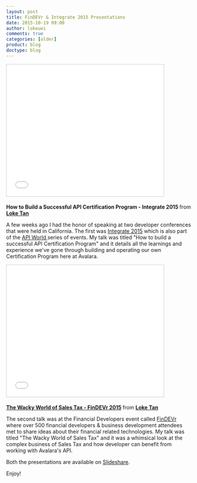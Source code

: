 ```yaml
---
layout: post
title: FinDEVr & Integrate 2015 Presentations
date: 2015-10-19 09:00
author: lokeuei
comments: true
categories: [older]
product: blog
doctype: blog
---
```

<iframe style="border: 1px solid #CCC; border-width: 1px; margin-bottom: 5px; max-width: 100%;" src="//www.slideshare.net/slideshow/embed_code/key/CSNMpjQc5Ev5Yn" width="425" height="355" frameborder="0" marginwidth="0" marginheight="0" scrolling="no" allowfullscreen="allowfullscreen"> </iframe>

<strong> <a ref="//www.slideshare.net/lokeuei/how-to-build-a-successful-api-certification-program-integrate-2015">How to Build a Successful API Certification Program - Integrate 2015</a> </strong> from <strong><a href="//www.slideshare.net/lokeuei">Loke Tan</a></strong>

A few weeks ago I had the honor of speaking at two developer conferences that were held in California. The first was <a href="http://integratecon.com">Integrate 2015</a> which is also part of the <a href="http://apiworld.co">API World </a>series of events. My talk was titled "How to build a successful API Certification Program" and it details all the learnings and experience we've gone through building and operating our own Certification Program here at Avalara.

<iframe style="border: 1px solid #CCC; border-width: 1px; margin-bottom: 5px; max-width: 100%;" src="//www.slideshare.net/slideshow/embed_code/key/p7uzgolAQyYR5V" width="425" height="355" frameborder="0" marginwidth="0" marginheight="0" scrolling="no" allowfullscreen="allowfullscreen"> </iframe>

<strong> <a href="//www.slideshare.net/lokeuei/the-wacky-world-of-sales-tax-findevr-2015">The Wacky World of Sales Tax - FinDEVr 2015</a> </strong> from <strong><a href="//www.slideshare.net/lokeuei">Loke Tan</a></strong>

The second talk was at the Financial Developers event called <a href="http://findevr.com">FinDEVr</a> where over 500 financial developers &amp; business development attendees met to share ideas about their financial related technologies. My talk was titled "The Wacky World of Sales Tax" and it was a whimsical look at the complex business of Sales Tax and how developer can benefit from working with Avalara's API.

Both the presentations are available on <a href="http://www.slideshare.net/lokeuei">Slideshare</a>.

Enjoy!
